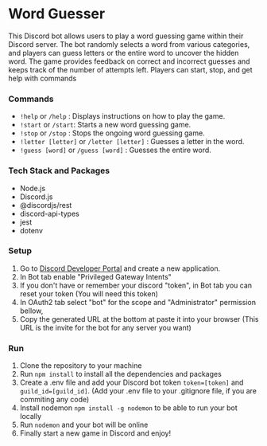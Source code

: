 # Word Guesser

This Discord bot allows users to play a word guessing game within their Discord server. The bot randomly selects a word from various categories, and players can guess letters or the entire word to uncover the hidden word. The game provides feedback on correct and incorrect guesses and keeps track of the number of attempts left. Players can start, stop, and get help with commands

### Commands
* `!help` or `/help` : Displays instructions on how to play the game.
* `!start` or `/start`: Starts a new word guessing game.
* `!stop` or `/stop` : Stops the ongoing word guessing game.
* `!letter [letter]` or `/letter [letter]` : Guesses a letter in the word.
* `!guess [word]` or `/guess [word]` : Guesses the entire word.

### Tech Stack and Packages
* Node.js
* Discord.js
* @discordjs/rest
* discord-api-types
* jest
* dotenv

### Setup
1. Go to [Discord Developer Portal](https://discord.com/developers/applications) and create a new application.
2. In Bot tab enable "Privileged Gateway Intents"
3. If you don't have or remember your discord "token", in Bot tab you can reset your token (You will need this token)
4. In OAuth2 tab select "bot" for the scope and "Administrator" permission bellow,
5. Copy the generated URL at the bottom at paste it into your browser (This URL is the invite for the bot for any server you want)

### Run
1. Clone the repository to your machine
2. Run `npm install` to install all the dependencies and packages
3. Create a .env file and add your Discord bot token `token=[token]` and `guild_id=[guild_id]`. (Add your .env file to your .gitignore file, if you are commiting any code)
4. Install nodemon `npm install -g nodemon` to be able to run your bot locally
5. Run `nodemon` and your bot will be online
6. Finally start a new game in Discord and enjoy!
